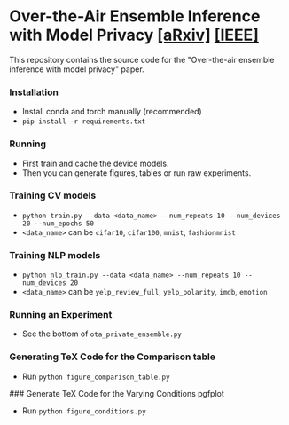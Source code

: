 # Over-the-Air Ensemble Inference with Model Privacy [\[aRxiv\]](https://arxiv.org/abs/2202.03129) [\[IEEE\]](https://ieeexplore.ieee.org/abstract/document/10829586)


This repository contains the source code for the "Over-the-air ensemble inference with model privacy" paper.

### Installation
* Install conda and torch manually (recommended)
* `pip install -r requirements.txt`

### Running
* First train and cache the device models.
* Then you can generate figures, tables or run raw experiments.

### Training CV models
* `python train.py --data <data_name> --num_repeats 10 --num_devices 20 --num_epochs 50`
* `<data_name>` can be `cifar10`, `cifar100`, `mnist`, `fashionmnist`

### Training NLP models
* `python nlp_train.py --data <data_name> --num_repeats 10 --num_devices 20`
* `<data_name>` can be `yelp_review_full`, `yelp_polarity`, `imdb`, `emotion`

### Running an Experiment
* See the bottom of `ota_private_ensemble.py`

### Generating TeX Code for the Comparison table
* Run `python figure_comparison_table.py`

### Generate TeX Code for the Varying Conditions pgfplot
* Run `python figure_conditions.py`
